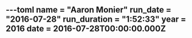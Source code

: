 ---toml
name = "Aaron Monier"
run_date = "2016-07-28"
run_duration = "1:52:33"
year = 2016
date = 2016-07-28T00:00:00.000Z
---


